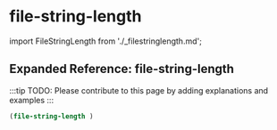 # file-string-length

import FileStringLength from './_filestringlength.md';

<FileStringLength />

## Expanded Reference: file-string-length

:::tip
TODO: Please contribute to this page by adding explanations and examples
:::

```lisp
(file-string-length )
```
